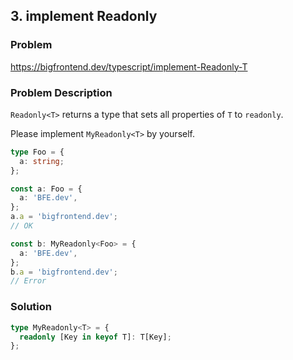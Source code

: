 ## 3. implement Readonly<T>

### Problem

https://bigfrontend.dev/typescript/implement-Readonly-T

### Problem Description

`Readonly<T>` returns a type that sets all properties of `T` to `readonly`.

Please implement `MyReadonly<T>` by yourself.

```ts
type Foo = {
  a: string;
};

const a: Foo = {
  a: 'BFE.dev',
};
a.a = 'bigfrontend.dev';
// OK

const b: MyReadonly<Foo> = {
  a: 'BFE.dev',
};
b.a = 'bigfrontend.dev';
// Error
```

### Solution

```ts
type MyReadonly<T> = {
  readonly [Key in keyof T]: T[Key];
};
```
